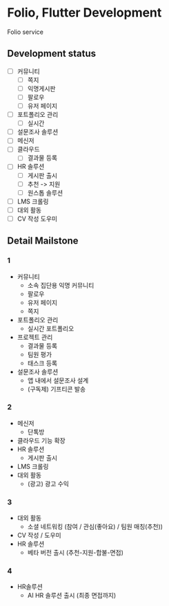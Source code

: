 # Folio, Flutter Development

Folio service

## Development status
- [ ] 커뮤니티
  - [ ] 쪽지
  - [ ] 익명게시판
  - [ ] 팔로우
  - [ ] 유저 페이지
- [ ] 포트폴리오 관리
  - [ ] 실시간
- [ ] 설문조사 솔루션
- [ ] 메신저
- [ ] 클라우드
  - [ ] 결과물 등록
- [ ] HR 솔루션
  - [ ] 게시판 출시
  - [ ] 추천 -> 지원
  - [ ] 원스톱 솔루션
- [ ] LMS 크롤링
- [ ] 대외 활동
- [ ] CV 작성 도우미

## Detail Mailstone
### 1
* 커뮤니티
  * 소속 집단용 익명 커뮤니티
  * 팔로우
  * 유저 페이지
  * 쪽지
* 포트폴리오 관리
  * 실시간 포트폴리오
* 프로젝트 관리
  * 결과물 등록
  * 팀원 평가 
  * 태스크 등록
* 설문조사 솔루션
  * 앱 내에서 설문조사 설계
  * (구독제) 기프티콘 발송

### 2
* 메신저
  * 단톡방
* 클라우드 기능 확장
* HR 솔루션
  * 게시판 출시
* LMS 크롤링
* 대외 활동
  * (광고) 광고 수익

### 3
* 대외 활동
  * 소셜 네트워킹 (참여 / 관심(좋아요) / 팀원 매칭(추천))
* CV 작성 / 도우미
* HR 솔루션
  * 베타 버전 출시 (추천-지원-합불-면접)

### 4
* HR솔루션
  * AI HR 솔루션 출시 (최종 면접까지)